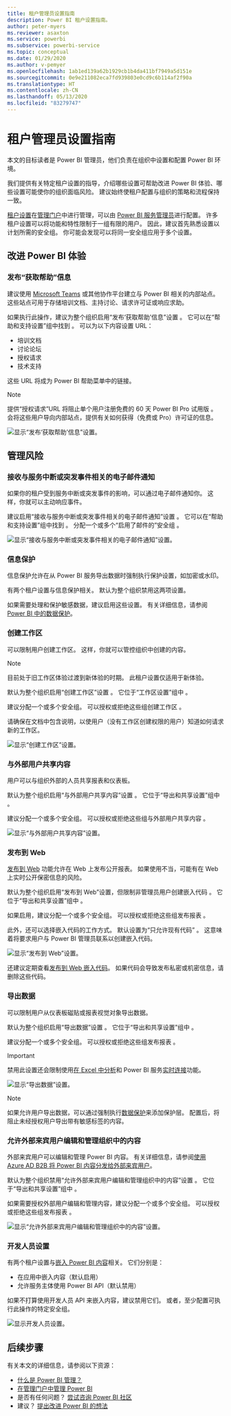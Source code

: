 ```yaml
---
title: 租户管理员设置指南
description: Power BI 租户设置指南。
author: peter-myers
ms.reviewer: asaxton
ms.service: powerbi
ms.subservice: powerbi-service
ms.topic: conceptual
ms.date: 01/29/2020
ms.author: v-pemyer
ms.openlocfilehash: 1ab1ed139a62b1929cb1b4da411bf7949a5d151e
ms.sourcegitcommit: 0e9e211082eca7fd939803e0cd9c6b114af2f90a
ms.translationtype: HT
ms.contentlocale: zh-CN
ms.lasthandoff: 05/13/2020
ms.locfileid: "83279747"
---
```

# <a name="tenant-admin-settings-guidance"></a>租户管理员设置指南

本文的目标读者是 Power BI 管理员，他们负责在组织中设置和配置 Power BI 环境。

我们提供有关特定租户设置的指导，介绍哪些设置可帮助改进 Power BI 体验、哪些设置可能使你的组织面临风险。 建议始终使租户配置与组织的策略和流程保持一致。

[租户设置](../admin/service-admin-portal.md#tenant-settings)在[管理门户](https://app.powerbi.com/admin-portal/tenantSettings)中进行管理，可以由 [Power BI 服务管理员](../admin/service-admin-administering-power-bi-in-your-organization.md#administrator-roles-related-to-power-bi)进行配置。 许多租户设置可以将功能和特性限制于一组有限的用户。 因此，建议首先熟悉设置以计划所需的安全组。 你可能会发现可以将同一安全组应用于多个设置。

## <a name="improve-power-bi-experience"></a>改进 Power BI 体验

### <a name="publish-get-help-information"></a>发布“获取帮助”信息

建议使用 [Microsoft Teams](/microsoftteams) 或其他协作平台建立与 Power BI 相关的内部站点。 这些站点可用于存储培训文档、主持讨论、请求许可证或响应求助。

如果执行此操作，建议为整个组织启用“发布‘获取帮助’信息”设置   。 它可以在“帮助和支持设置”组中找到  。 可以为以下内容设置 URL：

- 培训文档
- 讨论论坛
- 授权请求
- 技术支持

这些 URL 将成为 Power BI 帮助菜单中的链接。

> [!NOTE]
> 提供“授权请求”URL 将阻止单个用户注册免费的 60 天 Power BI Pro 试用版  。 会将这些用户导向内部站点，提供有关如何获得（免费或 Pro）许可证的信息。

![显示“发布‘获取帮助’信息”设置。](media/admin-tenant-settings/publish-get-help-information.png)

## <a name="manage-risk"></a>管理风险

### <a name="receive-email-notification-service-outages-or-incidents"></a>接收与服务中断或突发事件相关的电子邮件通知

如果你的租户受到服务中断或突发事件的影响，可以通过电子邮件通知你。 这样，你就可以主动响应事件。

建议启用“接收与服务中断或突发事件相关的电子邮件通知”设置  。 它可以在“帮助和支持设置”组中找到  。 分配一个或多个“启用了邮件的”安全组  。

![显示“接收与服务中断或突发事件相关的电子邮件通知”设置。](media/admin-tenant-settings/receive-email-notifications-for-service-outages-or-incidents.png)

### <a name="information-protection"></a>信息保护

信息保护允许在从 Power BI 服务导出数据时强制执行保护设置，如加密或水印。

有两个租户设置与信息保护相关。 默认为整个组织禁用这两项设置。

如果需要处理和保护敏感数据，建议启用这些设置。 有关详细信息，请参阅 [Power BI 中的数据保护](../admin/service-security-data-protection-overview.md)。

### <a name="create-workspaces"></a>创建工作区

可以限制用户创建工作区。 这样，你就可以管控组织中创建的内容。

> [!NOTE]
> 目前处于旧工作区体验过渡到新体验的时期。 此租户设置仅适用于新体验。

默认为整个组织启用“创建工作区”设置  。 它位于“工作区设置”组中  。

建议分配一个或多个安全组。 可以授权或拒绝这些组创建工作区  。

请确保在文档中包含说明，以使用户（没有工作区创建权限的用户）知道如何请求新的工作区。

![显示“创建工作区”设置。](media/admin-tenant-settings/create-workspaces.png)

### <a name="share-content-with-external-users"></a>与外部用户共享内容

用户可以与组织外部的人员共享报表和仪表板。

默认为整个组织启用“与外部用户共享内容”设置  。 它位于“导出和共享设置”组中  。

建议分配一个或多个安全组。 可以授权或拒绝这些组与外部用户共享内容  。

![显示“与外部用户共享内容”设置。](media/admin-tenant-settings/share-content-with-external-users.png)

### <a name="publish-to-web"></a>发布到 Web

[发布到 Web](../collaborate-share/service-publish-to-web.md) 功能允许在 Web 上发布公开报表。 如果使用不当，可能有在 Web 上实时公开保密信息的风险。

默认为整个组织启用“发布到 Web”设置，但限制非管理员用户创建嵌入代码  。 它位于“导出和共享设置”组中  。

如果启用，建议分配一个或多个安全组。 可以授权或拒绝这些组发布报表  。

此外，还可以选择嵌入代码的工作方式。 默认设置为“只允许现有代码”  。 这意味着将要求用户与 Power BI 管理员联系以创建嵌入代码。

![显示“发布到 Web”设置。](media/admin-tenant-settings/publish-to-web.png)

还建议定期查看[发布到 Web 嵌入代码](https://app.powerbi.com/admin-portal/embedCodes)。 如果代码会导致发布私密或机密信息，请删除这些代码。

### <a name="export-data"></a>导出数据

可以限制用户从仪表板磁贴或报表视觉对象导出数据。

默认为整个组织启用“导出数据”设置  。 它位于“导出和共享设置”组中  。

建议分配一个或多个安全组。 可以授权或拒绝这些组发布报表  。

> [!IMPORTANT]
> 禁用此设置还会限制使用[在 Excel 中分析](../collaborate-share/service-analyze-in-excel.md)和 Power BI 服务[实时连接](../connect-data/desktop-report-lifecycle-datasets.md#using-a-power-bi-service-live-connection-for-report-lifecycle-management)功能。

![显示“导出数据”设置。](media/admin-tenant-settings/export-data.png)

> [!NOTE]
> 如果允许用户导出数据，可以通过强制执行[数据保护](../admin/service-security-data-protection-overview.md)来添加保护层。 配置后，将阻止未经授权用户导出带有敏感标签的内容。

### <a name="allow-external-guest-users-to-edit-and-manage-content-in-the-organization"></a>允许外部来宾用户编辑和管理组织中的内容

外部来宾用户可以编辑和管理 Power BI 内容。 有关详细信息，请参阅[使用 Azure AD B2B 将 Power BI 内容分发给外部来宾用户](../admin/service-admin-azure-ad-b2b.md)。

默认为整个组织禁用“允许外部来宾用户编辑和管理组织中的内容”设置  。 它位于“导出和共享设置”组中  。

如果需要授权外部用户编辑和管理内容，建议分配一个或多个安全组。 可以授权或拒绝这些组发布报表  。

![显示“允许外部来宾用户编辑和管理组织中的内容”设置。](media/admin-tenant-settings/allow-external-guest-users.png)

### <a name="developer-settings"></a>开发人员设置

有两个租户设置与[嵌入 Power BI 内容](../developer/embedded/embedding.md)相关。 它们分别是：

- 在应用中嵌入内容（默认启用）
- 允许服务主体使用 Power BI API（默认禁用）

如果不打算使用开发人员 API 来嵌入内容，建议禁用它们。 或者，至少配置可执行此操作的特定安全组。

![显示开发人员设置。](media/admin-tenant-settings/developer-settings.png)

## <a name="next-steps"></a>后续步骤

有关本文的详细信息，请参阅以下资源：

- [什么是 Power BI 管理？](../admin/service-admin-administering-power-bi-in-your-organization.md)
- [在管理门户中管理 Power BI](../admin/service-admin-portal.md)
- 是否有任何问题？ [尝试咨询 Power BI 社区](https://community.powerbi.com/)
- 建议？ [提出改进 Power BI 的想法](https://ideas.powerbi.com)

